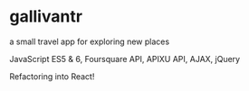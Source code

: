 # gallivantr

a small travel app for exploring new places

JavaScript ES5 & 6, Foursquare API, APIXU API, AJAX, jQuery

Refactoring into React!

